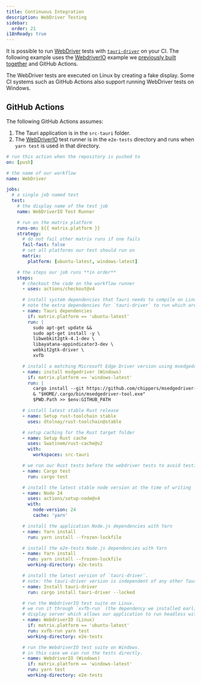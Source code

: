 ```yaml
---
title: Continuous Integration
description: WebDriver Testing
sidebar:
  order: 21
i18nReady: true
---
```


It is possible to run [WebDriver] tests with [`tauri-driver`] on your CI. The following example uses the [WebdriverIO] example we [previously built together] and
GitHub Actions.

The WebDriver tests are executed on Linux by creating a fake display.
Some CI systems such as GitHub Actions also support running WebDriver tests on Windows.

## GitHub Actions

The following GitHub Actions assumes:

1. The Tauri application is in the `src-tauri` folder.
2. The [WebDriverIO] test runner is in the `e2e-tests` directory and runs when `yarn test` is used in that directory.

```yaml title=".github/workflows/webdriver.yml"
# run this action when the repository is pushed to
on: [push]

# the name of our workflow
name: WebDriver

jobs:
  # a single job named test
  test:
    # the display name of the test job
    name: WebDriverIO Test Runner

    # run on the matrix platform
    runs-on: ${{ matrix.platform }}
    strategy:
      # do not fail other matrix runs if one fails
      fail-fast: false
      # set all platforms our test should run on
      matrix:
        platform: [ubuntu-latest, windows-latest]

    # the steps our job runs **in order**
    steps:
      # checkout the code on the workflow runner
      - uses: actions/checkout@v4

      # install system dependencies that Tauri needs to compile on Linux.
      # note the extra dependencies for `tauri-driver` to run which are: `webkit2gtk-driver` and `xvfb`
      - name: Tauri dependencies
        if: matrix.platform == 'ubuntu-latest'
        run: |
          sudo apt-get update &&
          sudo apt-get install -y \
          libwebkit2gtk-4.1-dev \
          libayatana-appindicator3-dev \
          webkit2gtk-driver \
          xvfb

      # install a matching Microsoft Edge Driver version using msedgedriver-tool
      - name: install msdgedriver (Windows)
        if: matrix.platform == 'windows-latest'
        run: |
          cargo install --git https://github.com/chippers/msedgedriver-tool
          & "$HOME/.cargo/bin/msedgedriver-tool.exe"
          $PWD.Path >> $env:GITHUB_PATH

      # install latest stable Rust release
      - name: Setup rust-toolchain stable
        uses: dtolnay/rust-toolchain@stable

      # setup caching for the Rust target folder
      - name: Setup Rust cache
        uses: Swatinem/rust-cache@v2
        with:
          workspaces: src-tauri

      # we run our Rust tests before the webdriver tests to avoid testing a broken application
      - name: Cargo test
        run: cargo test

      # install the latest stable node version at the time of writing
      - name: Node 24
        uses: actions/setup-node@v4
        with:
          node-version: 24
          cache: 'yarn'

      # install the application Node.js dependencies with Yarn
      - name: Yarn install
        run: yarn install --frozen-lockfile

      # install the e2e-tests Node.js dependencies with Yarn
      - name: Yarn install
        run: yarn install --frozen-lockfile
        working-directory: e2e-tests

      # install the latest version of `tauri-driver`.
      # note: the tauri-driver version is independent of any other Tauri versions
      - name: Install tauri-driver
        run: cargo install tauri-driver --locked

      # run the WebdriverIO test suite on Linux.
      # we run it through `xvfb-run` (the dependency we installed earlier) to have a fake
      # display server which allows our application to run headless without any changes to the code
      - name: WebdriverIO (Linux)
        if: matrix.platform == 'ubuntu-latest'
        run: xvfb-run yarn test
        working-directory: e2e-tests

      # run the WebdriverIO test suite on Windows.
      # in this case we can run the tests directly.
      - name: WebdriverIO (Windows)
        if: matrix.platform == 'windows-latest'
        run: yarn test
        working-directory: e2e-tests
```

[previously built together]: /develop/tests/webdriver/example/webdriverio/
[webdriver]: https://www.w3.org/TR/webdriver/
[`tauri-driver`]: https://crates.io/crates/tauri-driver
[webdriverio]: https://webdriver.io/
